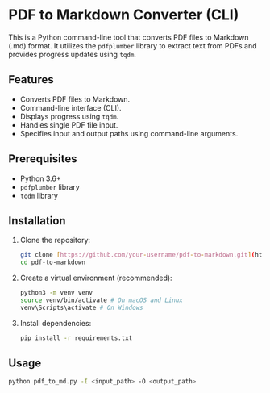 # PDF to Markdown Converter (CLI)

This is a Python command-line tool that converts PDF files to Markdown (.md) format. It utilizes the `pdfplumber` library to extract text from PDFs and provides progress updates using `tqdm`.

## Features

* Converts PDF files to Markdown.
* Command-line interface (CLI).
* Displays progress using `tqdm`.
* Handles single PDF file input.
* Specifies input and output paths using command-line arguments.

## Prerequisites

* Python 3.6+
* `pdfplumber` library
* `tqdm` library

## Installation

1.  Clone the repository:

    ```bash
    git clone [https://github.com/your-username/pdf-to-markdown.git](https://www.google.com/search?q=https://github.com/your-username/pdf-to-markdown.git)
    cd pdf-to-markdown
    ```

2.  Create a virtual environment (recommended):

    ```bash
    python3 -m venv venv
    source venv/bin/activate # On macOS and Linux
    venv\Scripts\activate # On Windows
    ```

3.  Install dependencies:

    ```bash
    pip install -r requirements.txt
    ```

## Usage

```bash
python pdf_to_md.py -I <input_path> -O <output_path>
